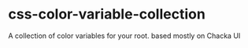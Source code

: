 # css-color-variable-collection
A collection of color variables for your root. based mostly on Chacka UI
